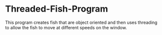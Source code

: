 # Threaded-Fish-Program
This program creates fish that are object oriented and then uses threading to allow the fish to move at different speeds on the window.
